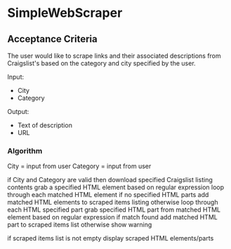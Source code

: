 # SimpleWebScraper

## Acceptance Criteria
The user would like to scrape links and their associated descriptions from Craigslist's based on the category and city specified by the user.

Input:
* City
* Category

Output:
* Text of description
* URL



### Algorithm

City = input from user
Category = input from user

if City and Category are valid then download specified Craigslist listing contents
	grab a specified HTML element based on regular expression
		loop through each matched HTML element
			if no specified HTML parts
				add matched HTML elements to scraped items listing
			otherwise
				loop through each HTML specified part
					grab specified HTML part from matched HTML element based on regular expression
					if match found
						add matched HTML part to scraped items list
otherwise
	show warning

if scraped items list is not empty
	display scraped HTML elements/parts
